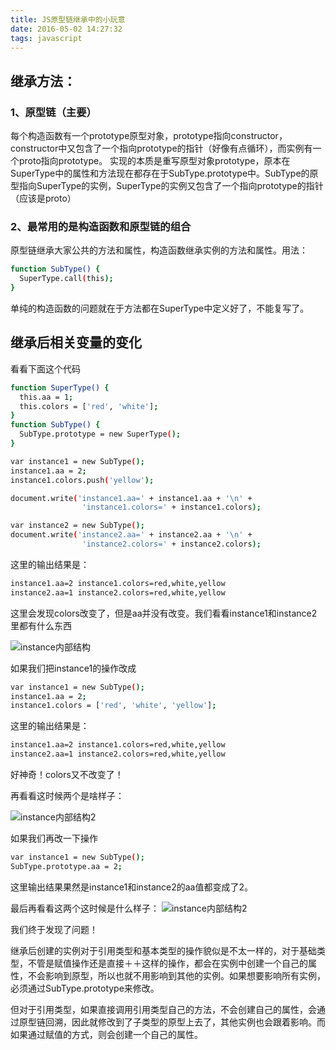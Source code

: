 ```yaml
---
title: JS原型链继承中的小玩意
date: 2016-05-02 14:27:32
tags: javascript
---
```


## 继承方法：

### 1、原型链（主要）

每个构造函数有一个prototype原型对象，prototype指向constructor，constructor中又包含了一个指向prototype的指针（好像有点循环），而实例有一个proto指向prototype。
实现的本质是重写原型对象prototype，原本在SuperType中的属性和方法现在都存在于SubType.prototype中。SubType的原型指向SuperType的实例，SuperType的实例又包含了一个指向prototype的指针（应该是proto）

### 2、最常用的是构造函数和原型链的组合

原型链继承大家公共的方法和属性，构造函数继承实例的方法和属性。用法：
``` bash
function SubType() {
  SuperType.call(this);
}
```
单纯的构造函数的问题就在于方法都在SuperType中定义好了，不能复写了。

<!-- more -->

## 继承后相关变量的变化

看看下面这个代码

``` bash
function SuperType() {
  this.aa = 1;
  this.colors = ['red', 'white'];
}
function SubType() {
  SubType.prototype = new SuperType();
}

var instance1 = new SubType();
instance1.aa = 2;
instance1.colors.push('yellow');

document.write('instance1.aa=' + instance1.aa + '\n' +
                'instance1.colors=' + instance1.colors);

var instance2 = new SubType();
document.write('instance2.aa=' + instance2.aa + '\n' +
                'instance2.colors=' + instance2.colors);
```

这里的输出结果是：
``` bash
instance1.aa=2 instance1.colors=red,white,yellow
instance2.aa=1 instance2.colors=red,white,yellow
```

这里会发现colors改变了，但是aa并没有改变。我们看看instance1和instance2里都有什么东西

![instance内部结构](http://ww3.sinaimg.cn/large/59967359gw1eurz18tbpyj205f028dfp.jpg)

如果我们把instance1的操作改成

``` bash
var instance1 = new SubType();
instance1.aa = 2;
instance1.colors = ['red', 'white', 'yellow'];
```

这里的输出结果是：
``` bash
instance1.aa=2 instance1.colors=red,white,yellow
instance2.aa=1 instance2.colors=red,white,yellow
```

好神奇！colors又不改变了！

再看看这时候两个是啥样子：

![instance内部结构2](http://ww4.sinaimg.cn/large/59967359jw1eurz9khcycj207d03ft8p.jpg)

如果我们再改一下操作
``` bash
var instance1 = new SubType();
SubType.prototype.aa = 2;
```

这里输出结果果然是instance1和instance2的aa值都变成了2。

最后再看看这两个这时候是什么样子：
![instance内部结构2](http://ww4.sinaimg.cn/large/59967359gw1eurz2d69eyj207802mdfs.jpg)

我们终于发现了问题！

继承后创建的实例对于引用类型和基本类型的操作貌似是不太一样的，对于基础类型，不管是赋值操作还是直接＋＋这样的操作，都会在实例中创建一个自己的属性，不会影响到原型，所以也就不用影响到其他的实例。如果想要影响所有实例，必须通过SubType.prototype来修改。

但对于引用类型，如果直接调用引用类型自己的方法，不会创建自己的属性，会通过原型链回溯，因此就修改到了子类型的原型上去了，其他实例也会跟着影响。而如果通过赋值的方式，则会创建一个自己的属性。
